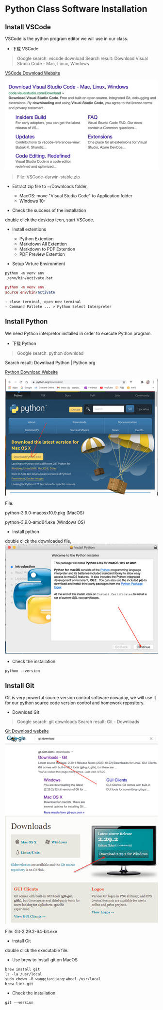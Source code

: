# Python Class Software Installation

## Install VSCode
VSCode is the python program editor we will use in our class.
* 下载 VSCode

>Google search: vscode download
Search result: Download Visual Studio Code - Mac, Linux, Windows

[VSCode Download Website](https://code.visualstudio.com/Download)

![Website](images/vscodeDownload.png)

> File: VSCode-darwin-stable.zip
* Extract zip file to ~/Downloads folder, 

    - MacOS: move "Visual Studio Code" to Application folder
    - Windows 10: 

* Check the success of the installation

double click the desktop icon, start VSCode.

* Install extentions
    * Python Extention
    * Markdown All Extention
    * Markdown to PDF Extention
    * PDF Preview Extention

* Setup Virture Environment
```Windows
python -m venv env
./env/bin/activate.bat
```

```mac
python -m venv env
source env/bin/activate
```
    - close terminal, open new terminal
    - Command Pallete ... > Python Select Interpreter

## Install Python
We need Python interpretor installed in order to execute Python program.

* 下载 Python

>Google search: python download

Search result: Download Python | Python.org

[Python Download Website](https://www.python.org/downloads/)

![Website](images/pythonDownload.png)

File: 

python-3.9.0-macosx10.9.pkg (MacOS)

python-3.9.0-amd64.exe (Windows OS)

* Install python

double click the downloaded file, 
![First installation window](images/installPython.png)

* Check the installation

```
python --version
```

## Install Git
Git is very powerful source version control software nowaday, we will use it for our python source code version control and homework repository.

* Download Git

>Google search: git downloads
Search result: Git - Downloads 

[Git Download website](https://git-scm.com/downloads)
![Website](images/gitDownload.png)
![Website for Windows](images/gitDownload4Windows.png)

File: Git-2.29.2-64-bit.exe

* install Git

double click the executable file.

* Use brew to install git on MacOS

```
brew install git
ls -la /usr/local 
sudo chown -R wangqianjiang:wheel /usr/local
brew link git
```

* Check the installation

```
git --version
```